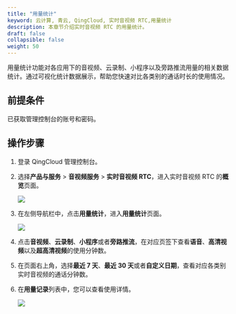 ```yaml
---
title: "用量统计"
keyword: 云计算, 青云, QingCloud, 实时音视频 RTC,用量统计
description: 本章节介绍实时音视频 RTC 的用量统计。
draft: false
collapsible: false
weight: 50
---
```


用量统计功能对各应用下的音视频、云录制、小程序以及旁路推流用量的相关数据统计。通过可视化统计数据展示，帮助您快速对比各类别的通话时长的使用情况。

## 前提条件

已获取管理控制台的账号和密码。

## 操作步骤

1. 登录 QingCloud 管理控制台。

2. 选择**产品与服务** > **音视频服务** > **实时音视频 RTC**，进入实时音视频 RTC 的**概览**页面。

   ![](../../_images/qs_app_list.png)

3. 在左侧导航栏中，点击**用量统计**，进入**用量统计**页面。

   ![](../../_images/um_usage_statistics.png)

4. 点击**音视频**、**云录制**、**小程序**或者**旁路推流**，在对应页签下查看**语音**、**高清视频**以及**超高清视频**的使用分钟数。

5. 在页面右上角，选择**最近 7 天**、**最近 30 天**或者**自定义日期**，查看对应各类别实时音视频的通话分钟数。

6. 在**用量记录**列表中，您可以查看使用详情。

   ![](../../_images/um_usage_record.png)
